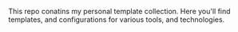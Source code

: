 This repo conatins  my personal template collection. Here you'll find templates, and configurations for various tools, and technologies.
